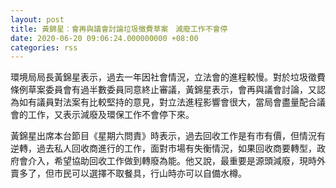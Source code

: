 ```yaml
---
layout: post
title: 黃錦星︰會再與議會討論垃圾徵費草案　減廢工作不會停
date: 2020-06-20 09:06:24.000000000 +08:00
categories: rss
---
```


環境局局長黃錦星表示，過去一年因社會情況，立法會的進程較慢。對於垃圾徵費條例草案委員會有過半數委員同意終止審議，黃錦星表示，會再與議會討論，又認為如有議員對法案有比較堅持的意見，對立法進程影響會很大，當局會盡量配合議會的工作，又表示減廢及環保工作不會停下來。

黃錦星出席本台節目《星期六問責》時表示，過去回收工作是有市有價，但情況有逆轉，過去私人回收商進行的工作，面對市場有失衡情況，如果回收商要轉型，政府會介入，希望協助回收工作做到轉廢為能。他又說，最重要是源頭減廢，現時外賣多了，但市民可以選擇不取餐具，行山時亦可以自備水樽。
